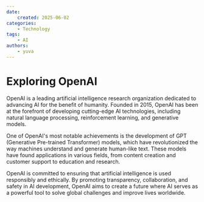 ```yaml
---
date:
    created: 2025-06-02
categories:
    - Technology
tags:
    - AI
authors:
    - yuva
---
```

# Exploring OpenAI

OpenAI is a leading artificial intelligence research organization dedicated to advancing AI for the benefit of humanity. Founded in 2015, OpenAI has been at the forefront of developing cutting-edge AI technologies, including natural language processing, reinforcement learning, and generative models.

One of OpenAI's most notable achievements is the development of GPT (Generative Pre-trained Transformer) models, which have revolutionized the way machines understand and generate human-like text. These models have found applications in various fields, from content creation and customer support to education and research.

OpenAI is committed to ensuring that artificial intelligence is used responsibly and ethically. By promoting transparency, collaboration, and safety in AI development, OpenAI aims to create a future where AI serves as a powerful tool to solve global challenges and improve lives worldwide.